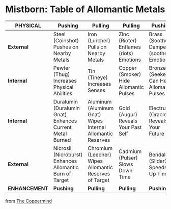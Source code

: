 # Mistborn: Table of Allomantic Metals
<!-- pdflandscape -->


PHYSICAL|Pushing|Pulling|Pulling|Pushing|MENTAL
---|---|---|---|---|---
<b>External</b>|Steel (Coinshot)<br>Pushes on Nearby Metals|Iron (Lurcher)<br>Pulls on Nearby Metals|Zinc (Rioter)<br>Enflames (riots) Emotions|Brass (Soother)<br>Dampens (soothes) Emotions|<b>External</b>
<b>Internal</b>|Pewter (Thug)<br>Increases Physical Abilities|Tin (Tineye)<br>Increases Senses|Copper (Smoker)<br>Hide Allomantic Pulses|Bronze (Seeker)<br>Can Hear Allomantic Pulses|<b>Internal</b>
<b>Internal</b>|Duralumin (Duralumin Gnat)<br>Enhances Current Metal Burned|Aluminum (Aluminum Gnat)<br>Wipes Internal Allomantic Reserves|Gold (Augur)<br>Reveals Your Past Self|Electrum (Oracle)<br>Reveals Your Future|<b>Internal</b>
<b>External</b>|Nicrosil (Nicroburst)<br>Enhances Allomantic Burn of Target|Chromium (Leecher)<br>Wipes Allomantic Reserves of Target|Cadmium (Pulser)<br>Slows Down Time|Bendalloy (Slider)<br>Speeds Up Time|<b>External</b>
<b>ENHANCEMENT</b>|<b>Pushing</b>|<b>Pulling</b>|<b>Pulling</b>|<b>Pushing</b>|<b>TEMPORAL</b></b>

from [The Coppermind](https://coppermind.net/wiki/Allomancy#Allomantic_Metals)
